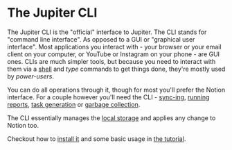 # The Jupiter CLI

The Jupiter CLI is the "official" interface to Jupiter. The CLI stands for "command line interface". As opposed to a
GUI or "graphical user interface". Most applications you interact with - your browser or your email client on your
computer, or YouTube or Instagram on your phone - are GUI ones. CLIs are much simpler tools, but because you need
to interact with them via a [shell](https://en.wikipedia.org/wiki/Shell_(computing)) and _type_ commands to get
things done, they're mostly used by _power-users_.

You can do all operations through it, though for most you'll prefer the Notion interface. For a couple however you'll
need the CLI - [sync-ing](notion-local-sync.md), [running reports](reporting.md),
[task generation](tasks-generation.md) or [garbage collection](garbage-collection.md).

The CLI essentially manages the [local storage](local-storage.md) and applies any change to Notion too.

Checkout how to [install it](../install.md) and some basic usage in [the tutorial](../tutorial.md).
